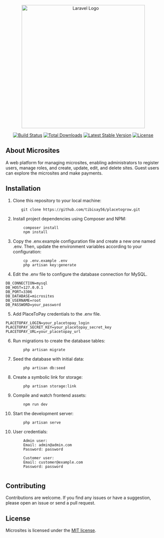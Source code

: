 <p align="center"><a href="https://laravel.com" target="_blank"><img src="https://www.evertecinc.com/wp-content/uploads/2022/04/Evertec-lanza-nueva-plataforma-de-pagos-en-linea.jpg" width="400" alt="Laravel Logo"></a></p>

<p align="center">
<a href="https://github.com/laravel/framework/actions"><img src="https://github.com/laravel/framework/workflows/tests/badge.svg" alt="Build Status"></a>
<a href="https://packagist.org/packages/laravel/framework"><img src="https://img.shields.io/packagist/dt/laravel/framework" alt="Total Downloads"></a>
<a href="https://packagist.org/packages/laravel/framework"><img src="https://img.shields.io/packagist/v/laravel/framework" alt="Latest Stable Version"></a>
<a href="https://packagist.org/packages/laravel/framework"><img src="https://img.shields.io/packagist/l/laravel/framework" alt="License"></a>
</p>

## About Microsites

A web platform for managing microsites, enabling administrators to register users, manage roles, and create, update, edit, and delete sites. Guest users can explore the microsites and make payments.


## Installation

1. Clone this repository to your local machine:

```
       git clone https://github.com/tibisay56/placetogrow.git
```
2. Install project dependencies using Composer and NPM:

```
        composer install
        npm install
```
3. Copy the .env.example configuration file and create a new one named .env. Then, update the environment variables according to your configuration:

```
        cp .env.example .env
        php artisan key:generate
```
4. Edit the .env file to configure the database connection for MySQL.
```
DB_CONNECTION=mysql
DB_HOST=127.0.0.1
DB_PORT=3306
DB_DATABASE=microsites
DB_USERNAME=root
DB_PASSWORD=your_password
```

5. Add PlaceToPay credentials to the .env file.
```
PLACETOPAY_LOGIN=your_placetopay_login
PLACETOPAY_SECRET_KEY=your_placetopay_secret_key
PLACETOPAY_URL=your_placetopay_url
```

6. Run migrations to create the database tables:

```
        php artisan migrate
```

7. Seed the database with initial data:

```
        php artisan db:seed
```

8. Create a symbolic link for storage:

```
        php artisan storage:link
```

9. Compile and watch frontend assets:

```
        npm run dev
```

10. Start the development server:

```
        php artisan serve
```

10. User credentials:

```
        Admin user:
        Email: admin@admin.com
        Password: password
        
        Customer user:
        Email: customer@example.com
        Password: password
        
```


## Contributing

Contributions are welcome. If you find any issues or have a suggestion, please open an issue or send a pull request.


## License

Microsites is licensed under the [MIT license](https://opensource.org/licenses/MIT).


